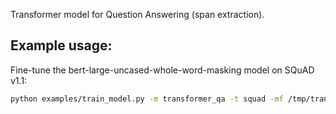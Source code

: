 Transformer model for Question Answering (span extraction).

## Example usage:

Fine-tune the bert-large-uncased-whole-word-masking model on SQuAD v1.1:
```bash
python examples/train_model.py -m transformer_qa -t squad -mf /tmp/transformer_qa -bs 8 -tr 384 -lr 3e-5 --model_type bert --model_name_or_path bert-large-uncased-whole-word-masking --do_lower_case True -eps 2 --t-total 21900
```


